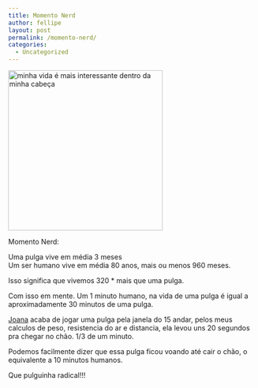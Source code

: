 ```yaml
---
title: Momento Nerd
author: fellipe
layout: post
permalink: /momento-nerd/
categories:
  - Uncategorized
---
```

[<img class="size-full wp-image-235 aligncenter" alt="minha vida é mais interessante dentro da minha cabeça" src="/img/posts/2014/07/minha-vida-é-mais-interessante-dentro-da-minha-cabeça.jpg" width="313" height="325" />][1]

Momento Nerd:

Uma pulga vive em média 3 meses  
Um ser humano vive em média 80 anos, mais ou menos 960 meses.

<div>
  <p>
    Isso significa que vivemos 320 * mais que uma pulga.
  </p>
  
  <p>
    Com isso em mente. Um 1 minuto humano, na vida de uma pulga é igual a aproximadamente 30 minutos de uma pulga.
  </p>
  
  <p>
    <a href="https://www.facebook.com/joana.fiorentini.brito" data-hovercard="/ajax/hovercard/user.php?id=100001054401982">Joana</a> acaba de jogar uma pulga pela janela do 15 andar, pelos meus calculos de peso, resistencia do ar e distancia, ela levou uns 20 segundos pra chegar no chão. 1/3 de um minuto.
  </p>
  
  <p>
    Podemos facilmente dizer que essa pulga ficou voando até cair o chão, o equivalente a 10 minutos humanos.
  </p>
  
  <p>
    Que pulguinha radical!!!
  </p>
</div>

 [1]: /img/posts/2014/07/minha-vida-é-mais-interessante-dentro-da-minha-cabeça.jpg